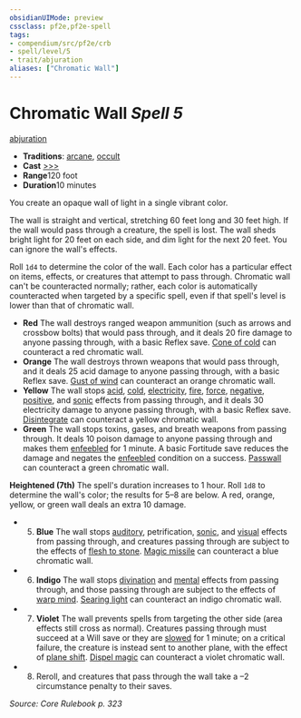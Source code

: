 ```yaml
---
obsidianUIMode: preview
cssclass: pf2e,pf2e-spell
tags:
- compendium/src/pf2e/crb
- spell/level/5
- trait/abjuration
aliases: ["Chromatic Wall"]
---
```

# Chromatic Wall *Spell 5*   
[abjuration](../../rules/traits/abjuration.md)  

- **Traditions**: [arcane](../../rules/traits/arcane.md), [occult](../../rules/traits/occult.md)
- **Cast** [>>>](../../rules/core-rulebook/chapter-9-playing-the-game.md#Actions "Three-Action") 
- **Range**120 foot
- **Duration**10 minutes

You create an opaque wall of light in a single vibrant color.

The wall is straight and vertical, stretching 60 feet long and 30 feet high. If the wall would pass through a creature, the spell is lost. The wall sheds bright light for 20 feet on each side, and dim light for the next 20 feet. You can ignore the wall's effects.

Roll `1d4` to determine the color of the wall. Each color has a particular effect on items, effects, or creatures that attempt to pass through. Chromatic wall can't be counteracted normally; rather, each color is automatically counteracted when targeted by a specific spell, even if that spell's level is lower than that of chromatic wall.

- **Red** The wall destroys ranged weapon ammunition (such as arrows and crossbow bolts) that would pass through, and it deals 20 fire damage to anyone passing through, with a basic Reflex save. [Cone of cold](cone-of-cold.md) can counteract a red chromatic wall.
- **Orange** The wall destroys thrown weapons that would pass through, and it deals 25 acid damage to anyone passing through, with a basic Reflex save. [Gust of wind](gust-of-wind.md) can counteract an orange chromatic wall.
- **Yellow** The wall stops [acid](../../rules/traits/acid.md), [cold](../../rules/traits/cold.md), [electricity](../../rules/traits/electricity.md), [fire](../../rules/traits/fire.md), [force](../../rules/traits/force.md), [negative](../../rules/traits/negative.md), [positive](../../rules/traits/positive.md), and [sonic](../../rules/traits/sonic.md) effects from passing through, and it deals 30 electricity damage to anyone passing through, with a basic Reflex save. [Disintegrate](disintegrate.md) can counteract a yellow chromatic wall.
- **Green** The wall stops toxins, gases, and breath weapons from passing through. It deals 10 poison damage to anyone passing through and makes them [enfeebled](../../rules/conditions.md#Enfeebled) for 1 minute. A basic Fortitude save reduces the damage and negates the [enfeebled](../../rules/conditions.md#Enfeebled) condition on a success. [Passwall](passwall.md) can counteract a green chromatic wall.

**Heightened (7th)** The spell's duration increases to 1 hour. Roll `1d8` to determine the wall's color; the results for 5–8 are below. A red, orange, yellow, or green wall deals an extra 10 damage.

- 5. **Blue** The wall stops [auditory](../../rules/traits/auditory.md), petrification, [sonic](../../rules/traits/sonic.md), and [visual](../../rules/traits/visual.md) effects from passing through, and creatures passing through are subject to the effects of [flesh to stone](flesh-to-stone.md). [Magic missile](magic-missile.md) can counteract a blue chromatic wall.
- 6. **Indigo** The wall stops [divination](../../rules/traits/divination.md) and [mental](../../rules/traits/mental.md) effects from passing through, and those passing through are subject to the effects of [warp mind](warp-mind.md). [Searing light](searing-light.md) can counteract an indigo chromatic wall.
- 7. **Violet** The wall prevents spells from targeting the other side (area effects still cross as normal). Creatures passing through must succeed at a Will save or they are [slowed](../../rules/conditions.md#Slowed) for 1 minute; on a critical failure, the creature is instead sent to another plane, with the effect of [plane shift](plane-shift.md). [Dispel magic](dispel-magic.md) can counteract a violet chromatic wall.
- 8. Reroll, and creatures that pass through the wall take a –2 circumstance penalty to their saves.

*Source: Core Rulebook p. 323*